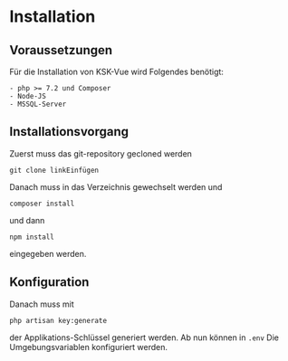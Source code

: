 # Installation

## Voraussetzungen
Für die Installation von KSK-Vue wird Folgendes benötigt:

    - php >= 7.2 und Composer
    - Node-JS
    - MSSQL-Server

## Installationsvorgang

Zuerst muss das git-repository gecloned werden

``git clone linkEinfügen``
 
Danach muss in das Verzeichnis gewechselt werden und 

``composer install``

und dann

``npm install``

eingegeben werden.

## Konfiguration

Danach muss mit 

``php artisan key:generate ``

der Applikations-Schlüssel generiert werden. Ab nun können in `.env`
Die Umgebungsvariablen konfiguriert werden. 
